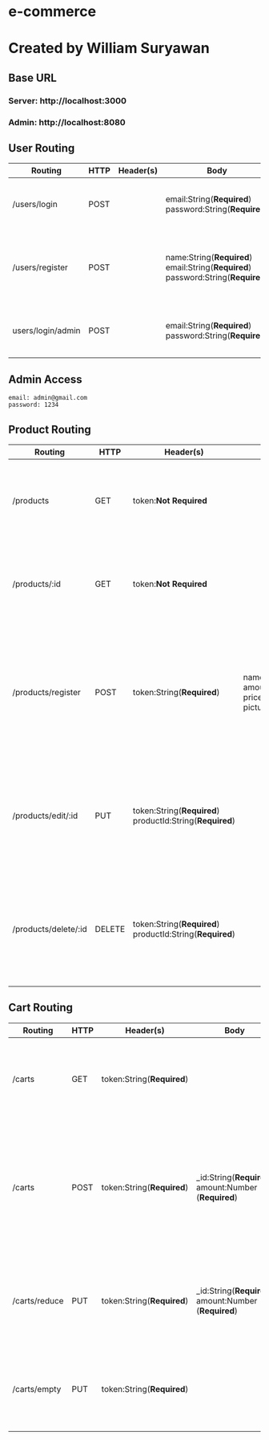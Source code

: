 # e-commerce
# Created by William Suryawan

## Base URL
### Server: http://localhost:3000
### Admin: http://localhost:8080

## User Routing
Routing | HTTP | Header(s) | Body | Response | Description
------|------|-----------|------|----------|------------
/users/login|POST||email:String(**Required**)<br>password:String(**Required**)|Error:<br>Wrong username/password<br>Success:<br>login success|login to the website
/users/register|POST||name:String(**Required**)<br>email:String(**Required**)<br>password:String(**Required**)|Error:<br>email have been registered<br>Success:<br>customers have been login successfully|register new user to the website
users/login/admin|POST||email:String(**Required**)<br>password:String(**Required**)|Error:<br>Wrong username/password<br>Success:<br>admin login success|admin login to the website

## Admin Access
```
email: admin@gmail.com
password: 1234
```

## Product Routing

Routing | HTTP | Header(s) | Body | Response | Description
------|------|-----------|------|----------|------------
/products|GET|token:**Not Required**||Error:<br>Internal server error<br>Success:<br>show the product list|view all products to buy
/products/:id|GET|token:**Not Required**||Error:<br>Internal server error<br>Success:<br>show the product detail|view product detail to buy
/products/register |POST|token:String(**Required**)|name:String(**Required**)<br>amount:Number(**Required**) price:Number(**Required**) picture:File(**Required**)|Error:<br>Internal server error<br> Not valid Admin Token <br>Success:<br>success add product to the website|add product to ecommerce website
/products/edit/:id|PUT|token:String(**Required**) <br> productId:String(**Required**)||Error:<br>Internal server error<br> Not valid Admin Token <br>Success:<br>edit product success|edit product for ecommerce website
/products/delete/:id|DELETE|token:String(**Required**) <br> productId:String(**Required**)||Error:<br>Internal server error<br> Not valid Admin Token <br>Success:<br>delete product success|delete product from ecommerce website


## Cart Routing

Routing | HTTP | Header(s) | Body | Response | Description
------|------|-----------|------|----------|------------
/carts | GET | token:String(**Required**) || Error: <br> Internal server error <br> No Token available <br>Success:<br>success show cart  | view cart
/carts | POST | token:String(**Required**) | _id:String(**Required**) <br> amount:Number (**Required**) | Error: <br> No Authorization <br> amount less than 1 <br> amount more than available stock <br>Success:<br>success add product to the cart  | Add product and amount into cart (Authorization: only owner who can add products to his cart)
/carts/reduce | PUT | token:String(**Required**) | _id:String(**Required**) <br> amount:Number (**Required**) | Error: <br> No Authorization <br>Success:<br>success add product to the cart  | reduce product and amount into cart (Authorization: only owner who can add products to his cart)
/carts/empty | PUT | token:String(**Required**) || Error: <br> No Authorization <br> Success:<br>success add product to the cart  | remove all products from the cart (Authorization: only owner who can add products to his cart)